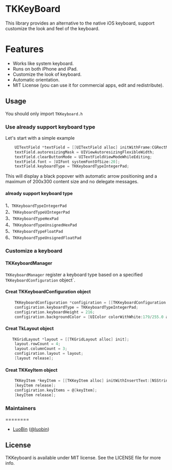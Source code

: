 TKKeyBoard
==========

This library provides an alternative to the native iOS keyboard, support customize the look and feel of the keyboard.


Features
========

* Works like system keyboard.
* Runs on both iPhone and iPad.
* Customize the look of keyboard.
* Automatic orientation.
* MIT License (you can use it for commercial apps, edit and redistribute).


## Usage

You should only import `TKKeyboard.h`

### Use already support keyboard type

Let's start with a simple example
    
```objective-c
    UITextField *textField = [[UITextField alloc] initWithFrame:CGRectMake(20, 70, 280, 44)];
    textField.autoresizingMask = UIViewAutoresizingFlexibleWidth;
    textField.clearButtonMode = UITextFieldViewModeWhileEditing;
    textField.font = [UIFont systemFontOfSize:20];
    textField.keyboardType = TKKeyboardTypeIntegerPad;
```
    
This will display a black popover with automatic arrow positioning and a maximum of 200x300 content size and no delegate messages.

#### already support keyboard type

1、`TKKeyboardTypeIntegerPad`<br/>
2、`TKKeyboardTypeUIntegerPad`<br/>
3、`TKKeyboardTypeHexPad`<br/>
4、`TKKeyboardTypeUnsignedHexPad`<br/>
5、`TKKeyboardTypeFloatPad`<br/>
6、`TKKeyboardTypeUnsignedFloatPad`


### Customize a keyboard

#### TKKeyboardManager

`TKKeyboardManager` register a keyboard type based on a specified `TKKeyboardConfiguration` object`.

#### Creat TKKeyboardConfiguration object

```objective-c
    TKKeyboardConfiguration *configiration = [[TKKeyboardConfiguration alloc] init];
    configiration.keyboardType = TKKeyboardTypeIntegerPad;
    configiration.keyboardHeight = 216;
    configiration.backgroundColor = [UIColor colorWithWhite:179/255.0 alpha:1];
```

#### Creat TkLayout object

```objective-c
   TKGridLayout *layout = [[TKGridLayout alloc] init];
    layout.rowCount = 4;
    layout.columnCount = 3;
    configiration.layout = layout;
    [layout release];
```

#### Creat TKKeyItem object

```objective-c
    TKKeyItem *keyItem = [[TKKeyItem alloc] initWithInsertText:[NSString stringWithFormat:@"%d", i]];
    [keyItem release];
    configiration.keyItems = @[keyItem];
    [keyItem release];
```

### Maintainers
========

- [LuoBin](https://github.com/luobin23628) ([@luobin](mailto:luobin23628@163.com?subject=TKKeyboard))

## License

TKKeyboard is available under MIT license. See the LICENSE file for more info.
